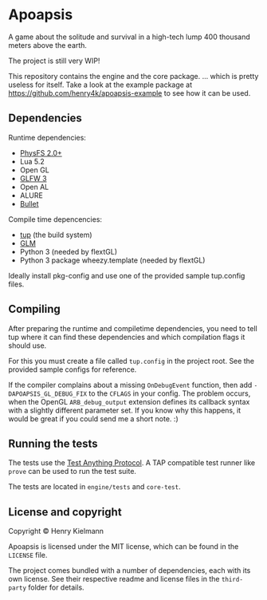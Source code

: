 Apoapsis
========

A game about the solitude and survival in a high-tech lump 400 thousand meters
above the earth.

The project is still very WIP!

This repository contains the engine and the core package.
... which is pretty useless for itself.  Take a look at the example package
at https://github.com/henry4k/apoapsis-example to see how it can be used.


## Dependencies

Runtime dependencies:

- [PhysFS 2.0+](http://icculus.org/physfs/)
- Lua 5.2
- Open GL
- [GLFW 3](http://www.glfw.org/)
- Open AL
- ALURE
- [Bullet](http://bulletphysics.org/)


Compile time depencencies:

- [tup](http://gittup.org/tup/) (the build system)
- [GLM](http://glm.g-truc.net/)
- Python 3 (needed by flextGL)
- Python 3 package wheezy.template (needed by flextGL)


Ideally install pkg-config and use one of the provided sample
tup.config files.


## Compiling

After preparing the runtime and compiletime dependencies, you need to tell tup
where it can find these dependencies and which compilation flags it should
use.

For this you must create a file called `tup.config` in the project root.
See the provided sample configs for reference.

If the compiler complains about a missing `OnDebugEvent` function, then add
`-DAPOAPSIS_GL_DEBUG_FIX` to the `CFLAGS` in your config.
The problem occurs, when the OpenGL `ARB_debug_output` extension defines its
callback syntax with a slightly different parameter set.  If you know why this
happens, it would be great if you could send me a short note. :)


## Running the tests

The tests use the [Test Anything Protocol](http://testanything.org/).  A TAP
compatible test runner like `prove` can be used to run the test suite.

The tests are located in `engine/tests` and `core-test`.


## License and copyright

Copyright © Henry Kielmann

Apoapsis is licensed under the MIT license, which can be found in the
`LICENSE` file.

The project comes bundled with a number of dependencies, each with its own license.
See their respective readme and license files in the `third-party` folder
for details.

